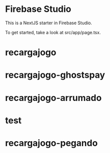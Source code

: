 # Firebase Studio

This is a NextJS starter in Firebase Studio.

To get started, take a look at src/app/page.tsx.
# recargajogo
# recargajogo-ghostspay
# recargajogo-arrumado
# test
# recargajogo-pegando
